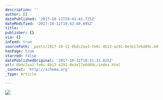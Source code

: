 ```yaml
---
description: ''
author: []
datePublished: '2017-10-11T19:43:41.725Z'
dateModified: '2017-10-11T19:43:40.895Z'
title: ''
publisher: {}
via: {}
inFeed: true
sourcePath: _posts/2017-10-11-8bdc2aa3-fe6c-4b13-a291-8e3e17e6d09c.md
hasPage: true
starred: false
datePublishedOriginal: '2017-10-11T19:31:31.825Z'
url: 8bdc2aa3-fe6c-4b13-a291-8e3e17e6d09c/index.html
_context: 'http://schema.org'
_type: Article

---
```

![](https://the-grid-user-content.s3-us-west-2.amazonaws.com/f5938461-979f-4218-8166-c8d180eb8254.jpg)